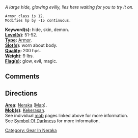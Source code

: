 *A large hide, glowing evilly, lies here waiting for you to try it on.*

`Armor class is 12.`  
`Modifies hp by -15 continuous.`

**Keyword(s):** hide, skin, demon.  
**[Level(s)](Object_Level "wikilink"):** 51-52.  
**[Type](:Category:_Object_Types "wikilink"):**
[Armor](:Category:_Object_Types "wikilink").  
**[Slot(s)](Object_Slots "wikilink"):** worn about body.  
**[Quality](Object_Quality "wikilink"):** 200 hps.  
**[Weight](Object_Weight "wikilink"):** 9 lbs.  
**[Flag(s)](:Category:_Object_Flags "wikilink"):** glow, evil, magic.  

## Comments

## Directions

**[Area](:Category:_Areas "wikilink"):**
[Neraka](:Category:_Neraka "wikilink") ([Map](Neraka_Map "wikilink")).  
**[Mob(s)](:Category:_Mobs "wikilink"):**
[Kekerasan](Kekerasan "wikilink").  
See individual [mob](:Category:_Mobs "wikilink") pages linked above for
more information.  
See [Symbol Of Darkness](Symbol_Of_Darkness "wikilink") for more
information.

[Category: Gear In Neraka](Category:_Gear_In_Neraka "wikilink")
